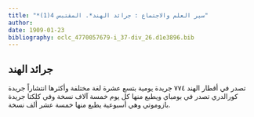 ```yaml
---
title: "*سير العلم والاجتماع : جرائد الهند*. المقتبس 4(1)"
author: 
date: 1909-01-23
bibliography: oclc_4770057679-i_37-div_26.d1e3896.bib
---
```




##  جرائد الهند 


 تصدر في أقطار الهند  ٧٧٤  جريدة يومية بتسع  عشرة  لغة مختلفة وأكثرها انتشاراً جريدة كورالدري تصدر في بومباي ويطبع منها كل يوم  خمسة آلاف  نسخة وفي كلكتا جريدة بازوموتي وهي أسبوعية يطبع منها  خمسة  عشر  ألف  نسخة. 
